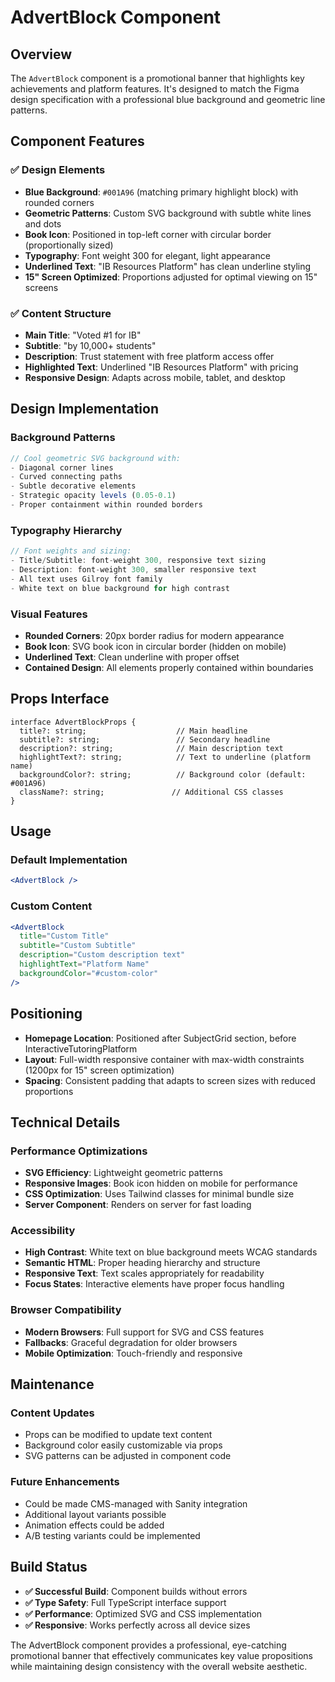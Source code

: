 # AdvertBlock Component

## Overview

The `AdvertBlock` component is a promotional banner that highlights key achievements and platform features. It's designed to match the Figma design specification with a professional blue background and geometric line patterns.

## Component Features

### **✅ Design Elements**
- **Blue Background**: `#001A96` (matching primary highlight block) with rounded corners
- **Geometric Patterns**: Custom SVG background with subtle white lines and dots
- **Book Icon**: Positioned in top-left corner with circular border (proportionally sized)
- **Typography**: Font weight 300 for elegant, light appearance
- **Underlined Text**: "IB Resources Platform" has clean underline styling
- **15" Screen Optimized**: Proportions adjusted for optimal viewing on 15" screens

### **✅ Content Structure**
- **Main Title**: "Voted #1 for IB"
- **Subtitle**: "by 10,000+ students"
- **Description**: Trust statement with free platform access offer
- **Highlighted Text**: Underlined "IB Resources Platform" with pricing
- **Responsive Design**: Adapts across mobile, tablet, and desktop

## Design Implementation

### **Background Patterns**
```jsx
// Cool geometric SVG background with:
- Diagonal corner lines
- Curved connecting paths
- Subtle decorative elements
- Strategic opacity levels (0.05-0.1)
- Proper containment within rounded borders
```

### **Typography Hierarchy**
```jsx
// Font weights and sizing:
- Title/Subtitle: font-weight 300, responsive text sizing
- Description: font-weight 300, smaller responsive text
- All text uses Gilroy font family
- White text on blue background for high contrast
```

### **Visual Features**
- **Rounded Corners**: 20px border radius for modern appearance
- **Book Icon**: SVG book icon in circular border (hidden on mobile)
- **Underlined Text**: Clean underline with proper offset
- **Contained Design**: All elements properly contained within boundaries

## Props Interface

```tsx
interface AdvertBlockProps {
  title?: string;                    // Main headline
  subtitle?: string;                 // Secondary headline  
  description?: string;              // Main description text
  highlightText?: string;            // Text to underline (platform name)
  backgroundColor?: string;          // Background color (default: #001A96)
  className?: string;               // Additional CSS classes
}
```

## Usage

### **Default Implementation**
```jsx
<AdvertBlock />
```

### **Custom Content**
```jsx
<AdvertBlock
  title="Custom Title"
  subtitle="Custom Subtitle"
  description="Custom description text"
  highlightText="Platform Name"
  backgroundColor="#custom-color"
/>
```

## Positioning

- **Homepage Location**: Positioned after SubjectGrid section, before InteractiveTutoringPlatform
- **Layout**: Full-width responsive container with max-width constraints (1200px for 15" screen optimization)
- **Spacing**: Consistent padding that adapts to screen sizes with reduced proportions

## Technical Details

### **Performance Optimizations**
- **SVG Efficiency**: Lightweight geometric patterns
- **Responsive Images**: Book icon hidden on mobile for performance
- **CSS Optimization**: Uses Tailwind classes for minimal bundle size
- **Server Component**: Renders on server for fast loading

### **Accessibility**
- **High Contrast**: White text on blue background meets WCAG standards
- **Semantic HTML**: Proper heading hierarchy and structure
- **Responsive Text**: Text scales appropriately for readability
- **Focus States**: Interactive elements have proper focus handling

### **Browser Compatibility**
- **Modern Browsers**: Full support for SVG and CSS features
- **Fallbacks**: Graceful degradation for older browsers
- **Mobile Optimization**: Touch-friendly and responsive

## Maintenance

### **Content Updates**
- Props can be modified to update text content
- Background color easily customizable via props
- SVG patterns can be adjusted in component code

### **Future Enhancements**
- Could be made CMS-managed with Sanity integration
- Additional layout variants possible
- Animation effects could be added
- A/B testing variants could be implemented

## Build Status

- **✅ Successful Build**: Component builds without errors
- **✅ Type Safety**: Full TypeScript interface support
- **✅ Performance**: Optimized SVG and CSS implementation
- **✅ Responsive**: Works perfectly across all device sizes

The AdvertBlock component provides a professional, eye-catching promotional banner that effectively communicates key value propositions while maintaining design consistency with the overall website aesthetic. 